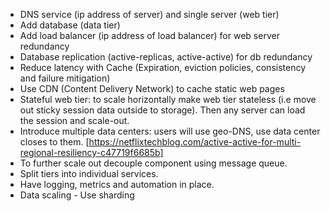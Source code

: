 - DNS service (ip address of server) and single server (web tier)
- Add database (data tier)
- Add load balancer (ip address of load balancer) for web server redundancy 
- Database replication (active-replicas, active-active) for db redundancy 
- Reduce latency with Cache (Expiration, eviction policies, consistency and failure mitigation)
- Use CDN (Content Delivery Network) to cache static web pages
- Stateful web tier: to scale horizontally make web tier stateless (i.e move out sticky session data outside to storage). Then any server can load the session and scale-out. 
- Introduce multiple data centers: users will use geo-DNS, use data center closes to them. [https://netflixtechblog.com/active-active-for-multi-regional-resiliency-c47719f6685b]
- To further scale out decouple component using message queue.
- Split tiers into individual services.  
- Have logging, metrics and automation in place.
- Data scaling - Use sharding
